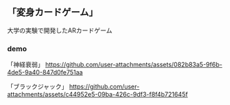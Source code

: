 ## 「変身カードゲーム」

大学の実験で開発したARカードゲーム

### demo
「神経衰弱」
https://github.com/user-attachments/assets/082b83a5-9f6b-4de5-9a40-847d0fe751aa

「ブラックジャック」
https://github.com/user-attachments/assets/c44952e5-09ba-426c-9df3-f8f4b721645f


